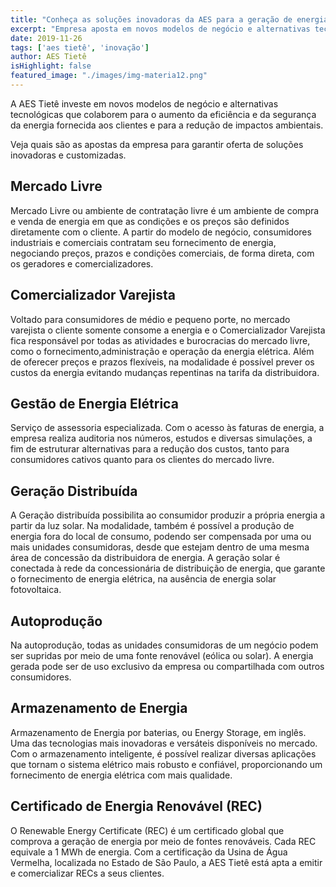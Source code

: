 ```yaml
---
title: "Conheça as soluções inovadoras da AES para a geração de energia mais segura e limpa"
excerpt: "Empresa aposta em novos modelos de negócio e alternativas tecnológicas, que contribuam na transição energética, no estímulo à inovação e no desenvolvimento sustentável."
date: 2019-11-26
tags: ['aes tietê', 'inovação']
author: AES Tietê
isHighlight: false
featured_image: "./images/img-materia12.png"
---
```


A AES Tietê investe em novos modelos de negócio e alternativas tecnológicas que colaborem para o aumento da eficiência e da segurança da energia fornecida aos clientes e para a redução de impactos ambientais.

Veja quais são as apostas da empresa para garantir oferta de soluções inovadoras e customizadas.

## Mercado Livre 

Mercado Livre ou ambiente de contratação livre é um ambiente de compra e venda de energia em que as condições e os preços são definidos diretamente com o cliente. A partir do modelo de negócio, consumidores industriais e comerciais contratam seu fornecimento de energia, negociando preços, prazos e condições comerciais, de forma direta, com os geradores e comercializadores.

## Comercializador Varejista

Voltado para consumidores de médio e pequeno porte, no mercado varejista o cliente somente consome a energia e o Comercializador Varejista fica responsável por todas as atividades e burocracias do mercado livre, como o fornecimento,administração e operação da energia elétrica. Além de oferecer preços e prazos flexíveis, na modalidade é possível prever os custos da energia evitando mudanças repentinas na tarifa da distribuidora. 

## Gestão de Energia Elétrica

Serviço de assessoria especializada. Com o acesso às faturas de energia, a empresa realiza auditoria nos números, estudos e diversas simulações, a fim de estruturar alternativas para a redução dos custos, tanto para consumidores cativos quanto para os clientes do mercado livre.

## Geração Distribuída

A Geração distribuída possibilita ao consumidor produzir a própria energia a partir da luz solar. Na modalidade, também é possível a produção de energia fora do local de consumo, podendo ser compensada por uma ou mais unidades consumidoras, desde que estejam dentro de uma mesma área de concessão da distribuidora de energia. A geração solar é conectada à rede da concessionária de distribuição de energia, que garante o fornecimento de energia elétrica, na ausência de energia solar fotovoltaica.

## Autoprodução

Na autoprodução, todas as unidades consumidoras de um negócio podem ser supridas por meio de uma fonte renovável (eólica ou solar).  A energia gerada pode ser de uso exclusivo da empresa ou compartilhada com outros consumidores.

## Armazenamento de Energia

Armazenamento de Energia por baterias, ou Energy Storage, em inglês. Uma das tecnologias mais inovadoras e versáteis disponíveis no mercado. Com o armazenamento inteligente, é possível realizar diversas aplicações que tornam o sistema elétrico mais robusto e confiável, proporcionando um fornecimento de energia elétrica com mais qualidade.

## Certificado de Energia Renovável (REC)

O Renewable Energy Certificate (REC) é um certificado global que comprova a geração de energia por meio de fontes renováveis. Cada REC equivale a 1 MWh de energia. Com a certificação da Usina de Água Vermelha, localizada no Estado de São Paulo, a AES Tietê está apta a emitir e comercializar RECs a seus clientes.

